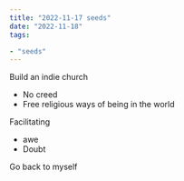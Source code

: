 ```yaml
---
title: "2022-11-17 seeds"
date: "2022-11-18"
tags:

- "seeds"
---
```


Build an indie church
- No creed
- Free religious ways of being in the world

Facilitating
- awe
- Doubt

Go back to myself

